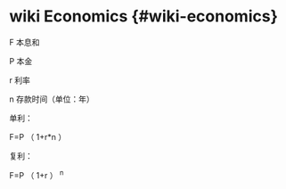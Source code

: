 # wiki Economics {#wiki-economics}

F 本息和

P 本金

r 利率

n 存款时间（单位：年）

单利：

F=P （ 1+r*n ）

复利：

F=P （ 1+r ） <sup>n</sup>
